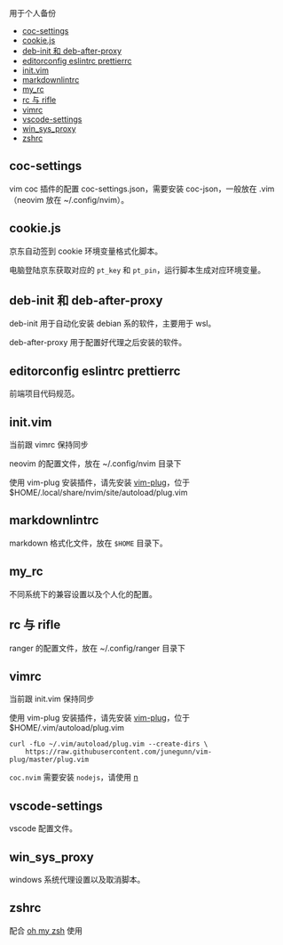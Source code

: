 用于个人备份

<!-- vim-markdown-toc GFM -->

* [coc-settings](#coc-settings)
* [cookie.js](#cookiejs)
* [deb-init 和 deb-after-proxy](#deb-init-和-deb-after-proxy)
* [editorconfig eslintrc prettierrc](#editorconfig-eslintrc-prettierrc)
* [init.vim](#initvim)
* [markdownlintrc](#markdownlintrc)
* [my_rc](#my_rc)
* [rc 与 rifle](#rc-与-rifle)
* [vimrc](#vimrc)
* [vscode-settings](#vscode-settings)
* [win_sys_proxy](#win_sys_proxy)
* [zshrc](#zshrc)

<!-- vim-markdown-toc -->

## coc-settings

vim coc 插件的配置 coc-settings.json，需要安装 coc-json，一般放在 .vim（neovim 放在 ~/.config/nvim）。

## cookie.js

京东自动签到 cookie 环境变量格式化脚本。

电脑登陆京东获取对应的 `pt_key` 和 `pt_pin`，运行脚本生成对应环境变量。

## deb-init 和 deb-after-proxy

deb-init 用于自动化安装 debian 系的软件，主要用于 wsl。

deb-after-proxy 用于配置好代理之后安装的软件。

## editorconfig eslintrc prettierrc

前端项目代码规范。

## init.vim

当前跟 vimrc 保持同步

neovim 的配置文件，放在 ~/.config/nvim 目录下

使用 vim-plug 安装插件，请先安装 [vim-plug](https://github.com/junegunn/vim-plug)，位于 $HOME/.local/share/nvim/site/autoload/plug.vim

## markdownlintrc

markdown 格式化文件，放在 `$HOME` 目录下。

## my_rc

不同系统下的兼容设置以及个人化的配置。

## rc 与 rifle

ranger 的配置文件，放在 ~/.config/ranger 目录下

## vimrc

当前跟 init.vim 保持同步

使用 vim-plug 安装插件，请先安装 [vim-plug](https://github.com/junegunn/vim-plug)，位于 $HOME/.vim/autoload/plug.vim

```shell
curl -fLo ~/.vim/autoload/plug.vim --create-dirs \
    https://raw.githubusercontent.com/junegunn/vim-plug/master/plug.vim
```

`coc.nvim` 需要安装 `nodejs`，请使用 [n](https://github.com/tj/n)

## vscode-settings

vscode 配置文件。

## win_sys_proxy

windows 系统代理设置以及取消脚本。

## zshrc

配合 [oh my zsh](https://github.com/ohmyzsh/ohmyzsh) 使用
